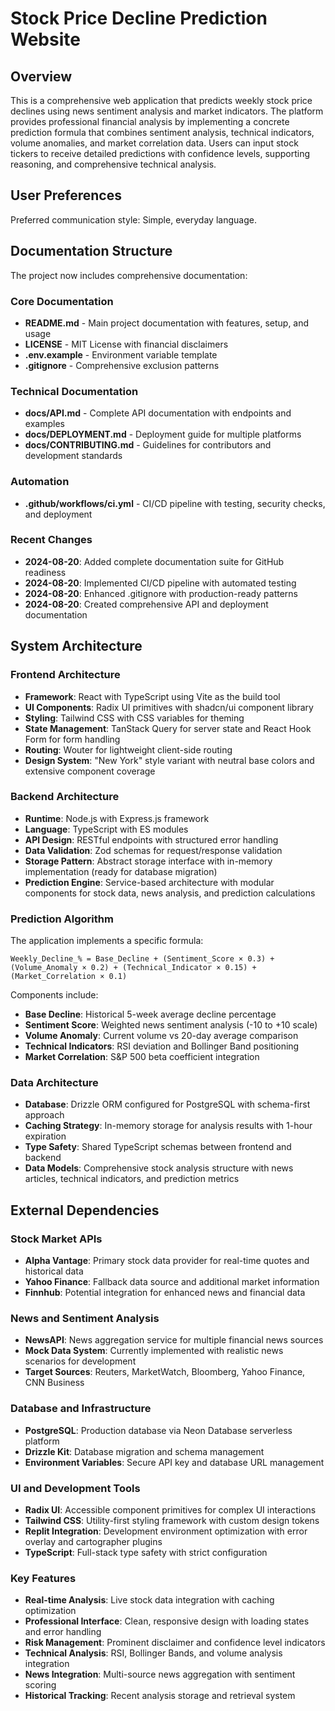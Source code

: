 # Stock Price Decline Prediction Website

## Overview

This is a comprehensive web application that predicts weekly stock price declines using news sentiment analysis and market indicators. The platform provides professional financial analysis by implementing a concrete prediction formula that combines sentiment analysis, technical indicators, volume anomalies, and market correlation data. Users can input stock tickers to receive detailed predictions with confidence levels, supporting reasoning, and comprehensive technical analysis.

## User Preferences

Preferred communication style: Simple, everyday language.

## Documentation Structure

The project now includes comprehensive documentation:

### Core Documentation
- **README.md** - Main project documentation with features, setup, and usage
- **LICENSE** - MIT License with financial disclaimers
- **.env.example** - Environment variable template
- **.gitignore** - Comprehensive exclusion patterns

### Technical Documentation  
- **docs/API.md** - Complete API documentation with endpoints and examples
- **docs/DEPLOYMENT.md** - Deployment guide for multiple platforms
- **docs/CONTRIBUTING.md** - Guidelines for contributors and development standards

### Automation
- **.github/workflows/ci.yml** - CI/CD pipeline with testing, security checks, and deployment

### Recent Changes
- **2024-08-20**: Added complete documentation suite for GitHub readiness
- **2024-08-20**: Implemented CI/CD pipeline with automated testing
- **2024-08-20**: Enhanced .gitignore with production-ready patterns
- **2024-08-20**: Created comprehensive API and deployment documentation

## System Architecture

### Frontend Architecture
- **Framework**: React with TypeScript using Vite as the build tool
- **UI Components**: Radix UI primitives with shadcn/ui component library
- **Styling**: Tailwind CSS with CSS variables for theming
- **State Management**: TanStack Query for server state and React Hook Form for form handling
- **Routing**: Wouter for lightweight client-side routing
- **Design System**: "New York" style variant with neutral base colors and extensive component coverage

### Backend Architecture
- **Runtime**: Node.js with Express.js framework
- **Language**: TypeScript with ES modules
- **API Design**: RESTful endpoints with structured error handling
- **Data Validation**: Zod schemas for request/response validation
- **Storage Pattern**: Abstract storage interface with in-memory implementation (ready for database migration)
- **Prediction Engine**: Service-based architecture with modular components for stock data, news analysis, and prediction calculations

### Prediction Algorithm
The application implements a specific formula:
```
Weekly_Decline_% = Base_Decline + (Sentiment_Score × 0.3) + (Volume_Anomaly × 0.2) + (Technical_Indicator × 0.15) + (Market_Correlation × 0.1)
```

Components include:
- **Base Decline**: Historical 5-week average decline percentage
- **Sentiment Score**: Weighted news sentiment analysis (-10 to +10 scale)
- **Volume Anomaly**: Current volume vs 20-day average comparison
- **Technical Indicators**: RSI deviation and Bollinger Band positioning
- **Market Correlation**: S&P 500 beta coefficient integration

### Data Architecture
- **Database**: Drizzle ORM configured for PostgreSQL with schema-first approach
- **Caching Strategy**: In-memory storage for analysis results with 1-hour expiration
- **Type Safety**: Shared TypeScript schemas between frontend and backend
- **Data Models**: Comprehensive stock analysis structure with news articles, technical indicators, and prediction metrics

## External Dependencies

### Stock Market APIs
- **Alpha Vantage**: Primary stock data provider for real-time quotes and historical data
- **Yahoo Finance**: Fallback data source and additional market information
- **Finnhub**: Potential integration for enhanced news and financial data

### News and Sentiment Analysis
- **NewsAPI**: News aggregation service for multiple financial news sources
- **Mock Data System**: Currently implemented with realistic news scenarios for development
- **Target Sources**: Reuters, MarketWatch, Bloomberg, Yahoo Finance, CNN Business

### Database and Infrastructure
- **PostgreSQL**: Production database via Neon Database serverless platform
- **Drizzle Kit**: Database migration and schema management
- **Environment Variables**: Secure API key and database URL management

### UI and Development Tools
- **Radix UI**: Accessible component primitives for complex UI interactions
- **Tailwind CSS**: Utility-first styling framework with custom design tokens
- **Replit Integration**: Development environment optimization with error overlay and cartographer plugins
- **TypeScript**: Full-stack type safety with strict configuration

### Key Features
- **Real-time Analysis**: Live stock data integration with caching optimization
- **Professional Interface**: Clean, responsive design with loading states and error handling
- **Risk Management**: Prominent disclaimer and confidence level indicators
- **Technical Analysis**: RSI, Bollinger Bands, and volume analysis integration
- **News Integration**: Multi-source news aggregation with sentiment scoring
- **Historical Tracking**: Recent analysis storage and retrieval system